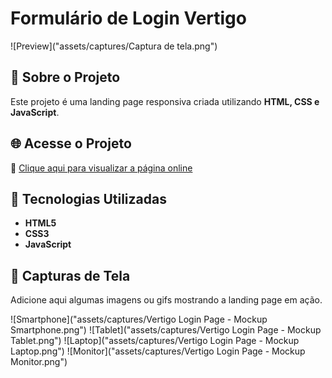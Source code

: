 # Formulário de Login Vertigo

![Preview]("assets/captures/Captura de tela.png")

## 📌 Sobre o Projeto
Este projeto é uma landing page responsiva criada utilizando **HTML, CSS e JavaScript**.

## 🌐 Acesse o Projeto
🔗 [Clique aqui para visualizar a página online](https://higorantonio.github.io/vertigo-login-page/)

## 🚀 Tecnologias Utilizadas
- **HTML5**
- **CSS3**
- **JavaScript**

## 📸 Capturas de Tela
Adicione aqui algumas imagens ou gifs mostrando a landing page em ação.

![Smartphone]("assets/captures/Vertigo Login Page - Mockup Smartphone.png")
![Tablet]("assets/captures/Vertigo Login Page - Mockup Tablet.png")
![Laptop]("assets/captures/Vertigo Login Page - Mockup Laptop.png")
![Monitor]("assets/captures/Vertigo Login Page - Mockup Monitor.png")
